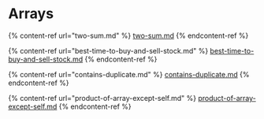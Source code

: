 # Arrays

{% content-ref url="two-sum.md" %}
[two-sum.md](two-sum.md)
{% endcontent-ref %}

{% content-ref url="best-time-to-buy-and-sell-stock.md" %}
[best-time-to-buy-and-sell-stock.md](best-time-to-buy-and-sell-stock.md)
{% endcontent-ref %}

{% content-ref url="contains-duplicate.md" %}
[contains-duplicate.md](contains-duplicate.md)
{% endcontent-ref %}

{% content-ref url="product-of-array-except-self.md" %}
[product-of-array-except-self.md](product-of-array-except-self.md)
{% endcontent-ref %}
